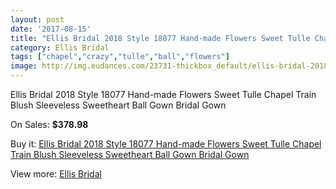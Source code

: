 ```yaml
---
layout: post
date: '2017-08-15'
title: "Ellis Bridal 2018 Style 18077 Hand-made Flowers Sweet Tulle Chapel Train Blush Sleeveless Sweetheart Ball Gown Bridal Gown"
category: Ellis Bridal
tags: ["chapel","crazy","tulle","ball","flowers"]
image: http://img.eudances.com/23731-thickbox_default/ellis-bridal-2018-style-18077-hand-made-flowers-sweet-tulle-chapel-train-blush-sleeveless-sweetheart-ball-gown-bridal-gown.jpg
---
```

Ellis Bridal 2018 Style 18077 Hand-made Flowers Sweet Tulle Chapel Train Blush Sleeveless Sweetheart Ball Gown Bridal Gown

On Sales: **$378.98**
<a href="https://www.eudances.com/en/ellis-bridal/7875-ellis-bridal-2018-style-18077-hand-made-flowers-sweet-tulle-chapel-train-blush-sleeveless-sweetheart-ball-gown-bridal-gown.html"><amp-img layout="responsive" width="600" height="600" src="//img.eudances.com/23731-thickbox_default/ellis-bridal-2018-style-18077-hand-made-flowers-sweet-tulle-chapel-train-blush-sleeveless-sweetheart-ball-gown-bridal-gown.jpg" alt="Ellis Bridal 2018 Style 18077 Hand-made Flowers Sweet Tulle Chapel Train Blush Sleeveless Sweetheart Ball Gown Bridal Gown 0" /></a>

Buy it: [Ellis Bridal 2018 Style 18077 Hand-made Flowers Sweet Tulle Chapel Train Blush Sleeveless Sweetheart Ball Gown Bridal Gown](https://www.eudances.com/en/ellis-bridal/7875-ellis-bridal-2018-style-18077-hand-made-flowers-sweet-tulle-chapel-train-blush-sleeveless-sweetheart-ball-gown-bridal-gown.html "Ellis Bridal 2018 Style 18077 Hand-made Flowers Sweet Tulle Chapel Train Blush Sleeveless Sweetheart Ball Gown Bridal Gown")

View more: [Ellis Bridal](https://www.eudances.com/en/118-ellis-bridal "Ellis Bridal")